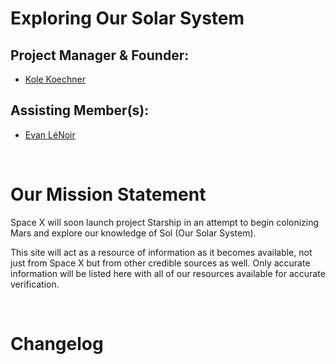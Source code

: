 # Exploring Our Solar System

## Project Manager & Founder:
- [Kole Koechner](https://github.com/KoleKoechner)

## Assisting Member(s):
- [Evan LéNoir](https://github.com/Evan-LeNoir)

<br>

# Our Mission Statement
Space X will soon launch project Starship in an attempt to begin colonizing Mars and explore our knowledge of Sol (Our Solar System).

This site will act as a resource of information as it becomes available, not just from Space X but from other credible sources as well. Only accurate information will be listed here with all of our resources available for accurate verification.

<br>

# Changelog




[Doc notes & comments below]: # (DO NOT DELETE THIS! Anything below this is meant to be a place to keep comments and notation.
--Use the area below to add notes so that other team players can understand what is going on at all times.
--We can also use this as instructions to help guild a team member or the entire time. We'd do this by a 'To Do'. Example: For everyone/anyone 'Team - To Do' or to target a person 'Kole - To Do' or 'Evan - To Do' etc etc.
--How you notate in md is; open and closing brackets, colon, space, hash, space, parenthesis and within the parenthesis is where you put your message. End each note with a timestamp.)

[Assisting Memebers]: # (Under the assisting members section is where contributors will be listed. Anyone who helps with this project. Also add a hyperlink to their github {or other profile}. An example of how this is done is demonstrated above. 6/19/2020)

[Changelog]: # (This will not need to be populated yet and will only contain details that a user/visitor to your site would be concerned with; not backend things. This can be stuff like 'improved load times', 'added <insert feature here>', 'revamped the UI to be streamlined' etc etc. Do not concern yourself with this just yet. Once the site is finished, deployed and sustaining a following, that's when changelog can begin to be populated. 6/19/2020)

[Kole - To Do]: # (Read over the changes made. I think I've got a pretty good guideline established to give you a sense of direction. Fire up live-server to review these changes.
--Play around with the CSS to get the desired look/beauty you want. MIND THE CLASS AND ID DIFFERENCES CLOSELY/CAREFULLY. These changes were made based on the one wire-frame you added.
--In the 'oursystem.html' note the <img> tag has a height value. Play around with that height value so you'll have a better idea what size photos your site will render. What you choose will be the site standard! So be mindful of how large your images are {memory and resolution} for the sake of render times, how resizing the page makes everything respond etc etc. aka, this is the part where you try to break and make the site hiccup as if you were a random user visiting.
--Also note how the background plays with everything else. You may need to choose a different background or enact coding to get the floating effect like you did for your school project.
We can look at this together tonight or Friday night if you'd like. 6/25/2020 19:51)
